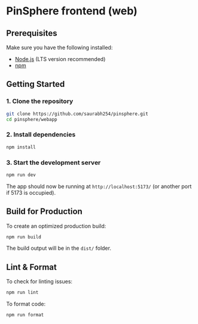 # PinSphere frontend (web)


## Prerequisites

Make sure you have the following installed:

- [Node.js](https://nodejs.org/) (LTS version recommended)
- [npm](https://www.npmjs.com/)

## Getting Started

### 1. Clone the repository
```sh
git clone https://github.com/saurabh254/pinsphere.git
cd pinsphere/webapp
```

### 2. Install dependencies
```sh
npm install
```

### 3. Start the development server
```sh
npm run dev
```

The app should now be running at `http://localhost:5173/` (or another port if 5173 is occupied).

## Build for Production
To create an optimized production build:
```sh
npm run build
```
The build output will be in the `dist/` folder.



## Lint & Format
To check for linting issues:
```sh
npm run lint
```
To format code:
```sh
npm run format
```



